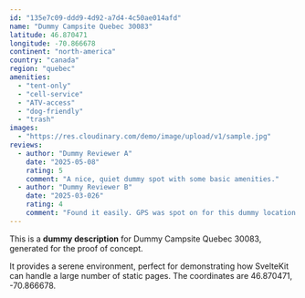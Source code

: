 ```yaml
---
id: "135e7c09-ddd9-4d92-a7d4-4c50ae014afd"
name: "Dummy Campsite Quebec 30083"
latitude: 46.870471
longitude: -70.866678
continent: "north-america"
country: "canada"
region: "quebec"
amenities:
  - "tent-only"
  - "cell-service"
  - "ATV-access"
  - "dog-friendly"
  - "trash"
images:
  - "https://res.cloudinary.com/demo/image/upload/v1/sample.jpg"
reviews:
  - author: "Dummy Reviewer A"
    date: "2025-05-08"
    rating: 5
    comment: "A nice, quiet dummy spot with some basic amenities."
  - author: "Dummy Reviewer B"
    date: "2025-03-026"
    rating: 4
    comment: "Found it easily. GPS was spot on for this dummy location."
---
```


This is a **dummy description** for Dummy Campsite Quebec 30083, generated for the proof of concept.

It provides a serene environment, perfect for demonstrating how SvelteKit can handle a large number of static pages. The coordinates are 46.870471, -70.866678.
